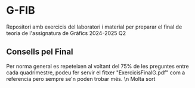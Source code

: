 # G-FIB
Repositori amb exercicis del laboratori  i material per preparar el final de teoria de l'assignatura de Gràfics 2024-2025 Q2

## Consells pel Final
Per norma general es repeteixen al voltant del 75% de les preguntes entre cada quadrimestre, podeu fer servir el fitxer "ExercicisFinalG.pdf" com a referencia pero sempre se'n poden trobar més. \n
Molta sort
